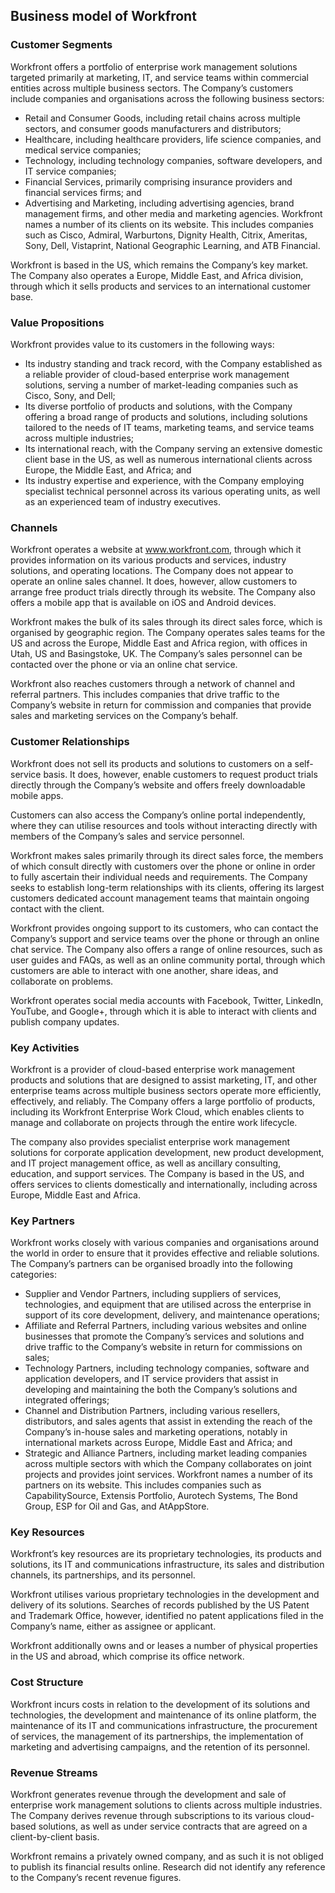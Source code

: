 Business model of Workfront
---------------------------

 ### Customer Segments

 Workfront offers a portfolio of enterprise work management solutions targeted primarily at marketing, IT, and service teams within commercial entities across multiple business sectors. The Company’s customers include companies and organisations across the following business sectors:

  * Retail and Consumer Goods, including retail chains across multiple sectors, and consumer goods manufacturers and distributors;
 * Healthcare, including healthcare providers, life science companies, and medical service companies;
 * Technology, including technology companies, software developers, and IT service companies;
 * Financial Services, primarily comprising insurance providers and financial services firms; and
 * Advertising and Marketing, including advertising agencies, brand management firms, and other media and marketing agencies.
  Workfront names a number of its clients on its website. This includes companies such as Cisco, Admiral, Warburtons, Dignity Health, Citrix, Ameritas, Sony, Dell, Vistaprint, National Geographic Learning, and ATB Financial.

 Workfront is based in the US, which remains the Company’s key market. The Company also operates a Europe, Middle East, and Africa division, through which it sells products and services to an international customer base.

 ### Value Propositions

 Workfront provides value to its customers in the following ways:

  * Its industry standing and track record, with the Company established as a reliable provider of cloud-based enterprise work management solutions, serving a number of market-leading companies such as Cisco, Sony, and Dell;
 * Its diverse portfolio of products and solutions, with the Company offering a broad range of products and solutions, including solutions tailored to the needs of IT teams, marketing teams, and service teams across multiple industries;
 * Its international reach, with the Company serving an extensive domestic client base in the US, as well as numerous international clients across Europe, the Middle East, and Africa; and
 * Its industry expertise and experience, with the Company employing specialist technical personnel across its various operating units, as well as an experienced team of industry executives.
  ### Channels

 Workfront operates a website at www.workfront.com, through which it provides information on its various products and services, industry solutions, and operating locations. The Company does not appear to operate an online sales channel. It does, however, allow customers to arrange free product trials directly through its website. The Company also offers a mobile app that is available on iOS and Android devices.

 Workfront makes the bulk of its sales through its direct sales force, which is organised by geographic region. The Company operates sales teams for the US and across the Europe, Middle East and Africa region, with offices in Utah, US and Basingstoke, UK. The Company’s sales personnel can be contacted over the phone or via an online chat service.

 Workfront also reaches customers through a network of channel and referral partners. This includes companies that drive traffic to the Company’s website in return for commission and companies that provide sales and marketing services on the Company’s behalf.

 ### Customer Relationships

 Workfront does not sell its products and solutions to customers on a self-service basis. It does, however, enable customers to request product trials directly through the Company’s website and offers freely downloadable mobile apps.

 Customers can also access the Company’s online portal independently, where they can utilise resources and tools without interacting directly with members of the Company’s sales and service personnel.

 Workfront makes sales primarily through its direct sales force, the members of which consult directly with customers over the phone or online in order to fully ascertain their individual needs and requirements. The Company seeks to establish long-term relationships with its clients, offering its largest customers dedicated account management teams that maintain ongoing contact with the client.

 Workfront provides ongoing support to its customers, who can contact the Company’s support and service teams over the phone or through an online chat service. The Company also offers a range of online resources, such as user guides and FAQs, as well as an online community portal, through which customers are able to interact with one another, share ideas, and collaborate on problems.

 Workfront operates social media accounts with Facebook, Twitter, LinkedIn, YouTube, and Google+, through which it is able to interact with clients and publish company updates.

 ### Key Activities

 Workfront is a provider of cloud-based enterprise work management products and solutions that are designed to assist marketing, IT, and other enterprise teams across multiple business sectors operate more efficiently, effectively, and reliably. The Company offers a large portfolio of products, including its Workfront Enterprise Work Cloud, which enables clients to manage and collaborate on projects through the entire work lifecycle.

 The company also provides specialist enterprise work management solutions for corporate application development, new product development, and IT project management office, as well as ancillary consulting, education, and support services. The Company is based in the US, and offers services to clients domestically and internationally, including across Europe, Middle East and Africa.

 ### Key Partners

 Workfront works closely with various companies and organisations around the world in order to ensure that it provides effective and reliable solutions. The Company’s partners can be organised broadly into the following categories:

  * Supplier and Vendor Partners, including suppliers of services, technologies, and equipment that are utilised across the enterprise in support of its core development, delivery, and maintenance operations;
 * Affiliate and Referral Partners, including various websites and online businesses that promote the Company’s services and solutions and drive traffic to the Company’s website in return for commissions on sales;
 * Technology Partners, including technology companies, software and application developers, and IT service providers that assist in developing and maintaining the both the Company’s solutions and integrated offerings;
 * Channel and Distribution Partners, including various resellers, distributors, and sales agents that assist in extending the reach of the Company’s in-house sales and marketing operations, notably in international markets across Europe, Middle East and Africa; and
 * Strategic and Alliance Partners, including market leading companies across multiple sectors with which the Company collaborates on joint projects and provides joint services.
  Workfront names a number of its partners on its website. This includes companies such as CapabilitySource, Extensis Portfolio, Aurotech Systems, The Bond Group, ESP for Oil and Gas, and AtAppStore.

 ### Key Resources

 Workfront’s key resources are its proprietary technologies, its products and solutions, its IT and communications infrastructure, its sales and distribution channels, its partnerships, and its personnel.

 Workfront utilises various proprietary technologies in the development and delivery of its solutions. Searches of records published by the US Patent and Trademark Office, however, identified no patent applications filed in the Company’s name, either as assignee or applicant.

 Workfront additionally owns and or leases a number of physical properties in the US and abroad, which comprise its office network.

 ### Cost Structure

 Workfront incurs costs in relation to the development of its solutions and technologies, the development and maintenance of its online platform, the maintenance of its IT and communications infrastructure, the procurement of services, the management of its partnerships, the implementation of marketing and advertising campaigns, and the retention of its personnel.

 ### Revenue Streams

 Workfront generates revenue through the development and sale of enterprise work management solutions to clients across multiple industries. The Company derives revenue through subscriptions to its various cloud-based solutions, as well as under service contracts that are agreed on a client-by-client basis.

 Workfront remains a privately owned company, and as such it is not obliged to publish its financial results online. Research did not identify any reference to the Company’s recent revenue figures.